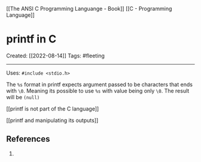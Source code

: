 [[The ANSI C Programming Languange - Book]]
[[C - Programming Language]]
# printf in C
Created:  [[2022-08-14]]
Tags: #fleeting 

---
Uses: `#include <stdio.h>`

The `%s` format in printf expects argument passed to be characters that ends with `\0`.
Meaning its possible to use `%s` with value being only `\0`.
The result will be `(null)`



[[printf is not part of the C language]]


[[printf and manipulating its outputs]]













## References
1. 